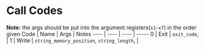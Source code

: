 # Call Codes
**Note:** the args should be put into the argument registers(`x1`-`x7`) in the order given
Code | Name | Args | Notes
---- | ---- | ---- | -----
0 | Exit | `exit_code`, |
1 | Write | `string_memory_position`, `string_length`, |
